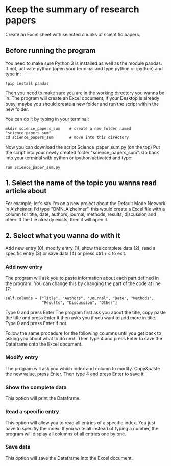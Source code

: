 # Keep the summary of research papers
Create an Excel sheet with selected chunks of scientific papers.

## Before running the program
You need to make sure Python 3 is installed as well as the module pandas. If not, activate python (open your terminal and type python or ipython) and type in:
```
!pip install pandas
```

Then you need to make sure you are in the working directory you wanna be in. The program will create an Excel document, if your Desktop is already busy, maybe you should create a new folder and run the script within the new folder.

You can do it by typing in your terminal:
```
mkdir science_papers_sum    # create a new folder named "science_papers_sum"
cd science_papers_sum       # move into this directory
```

Now you can download the script Science_paper_sum.py (on the top)
Put the script into your newly created folder "science_papers_sum".
Go back into your terminal with python or ipython activated and type:
```
run Science_paper_sum.py
```

## 1. Select the name of the topic you wanna read article about

For example, let's say I'm on a new project about the Default Mode Network in Alzheimer, I'd type "DMN_Alzheimer", this would create a Excel file with a column for title, date, authors, journal, methods, results, discussion and other. If the file already exists, then it will open it.

## 2. Select what you wanna do with it

Add new entry (0), modify entry (1), show the complete data (2), read a specific entry (3) or save data (4) or press ctrl + c to exit.

### Add new entry

The program will ask you to paste information about each part defined in the program. You can change this by changing the part of the code at line 17:
```
self.columns = ["Title", "Authors", "Journal", "Date", "Methods",
                "Results", "Discussion", "Other"]
```

Type 0 and press Enter
The program first ask you about the title, copy paste the title and press Enter
It then asks you if you want to add more in title. Type 0 and press Enter if not.

Follow the same procedure for the following columns until you get back to asking you about what to do next.
Then type 4 and press Enter to save the Dataframe onto the Excel document.

### Modify entry

The program will ask you which index and column to modify. Copy&paste the new value, press Enter. Then type 4 and press Enter to save it.

### Show the complete data

This option will print the Dataframe.

### Read a specific entry

This option will allow you to read all entries of a specific index. You just have to specifiy the index.
If you write all instead of typing a number, the program will display all columns of all entries one by one.

### Save data

This option will save the Dataframe into the Excel document.
